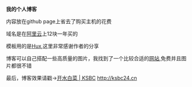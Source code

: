 **我的个人博客**

内容放在github page上省去了购买主机的花费

域名是在[阿里云](https://www.aliyun.com)上12块一年买的

模板用的是[Hux](https://github.com/Huxpro/huxpro.github.io),这里非常感谢作者的分享

博客可以自己搭配一些高质量的图片，我找到了一个比较合适的[网站](https://unsplash.com/),免费并且图片都很不错

最后，博客效果请戳→[开水白菜 | KSBC](ksbc24.cn) http://ksbc24.cn
